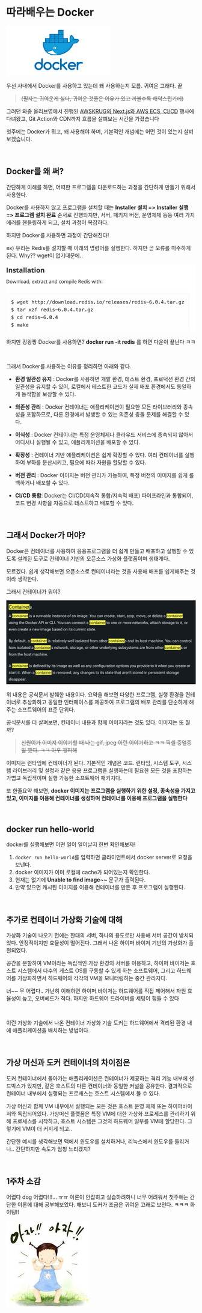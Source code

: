 # 따라배우는 Docker

![Docker.png](Docker.png)

우선 사내에서 Docker를 사용하고 있는데 왜 사용하는지 모름. 귀여운 고래다. 끝

> ~~(필자는 귀여운게 싫다, 귀여운 것들은 이유가 있고 까볼수록 해악스럽기에)~~

그러던 와중 올리브영에서 진행된 [AWSKRUG의 Next.js와 AWS ECS, CI/CD](https://docs.google.com/presentation/d/1-7N_Ryb2HvQuz9VUT1OYOVouOEYzuuhgAR8zZR1bgSs/edit?usp=sharing) 행사에 다녀왔고, Git Action와 CDN까지 흐름을 살펴보는 시간을 가졌습니다

첫주에는 Docker가 뭐고, 왜 사용해야 하며, 기본적인 개념에는 어떤 것이 있는지 살펴보겠습니다.

<br>

## Docker를 왜 써?

간단하게 이해를 하면, 어떠한 프로그램을 다운로드하는 과정을 간단하게 만들기 위해서 사용한다.

Docker를 사용하지 않고 프로그램을 설치할 때는 **Installer 설치 => Installer 실행 => 프로그램 설치 완료** 순서로 진행되지만, 서버, 패키지 버전, 운영체제 등등 여러 가지 에러를 핸들링하게 되고, 설치 과정이 복잡하다.

하지만 Docker를 사용하면 과정이 간단해진다!

ex) 우리는 Redis를 설치할 때 아래의 명령어를 실행한다. 하지만 곧 오류를 마주하게 된다. Why?? wget이 없기때문에..

![1.png](1.png)

하지만 킹왕짱 Docker를 사용하면? **docker run -it redis** 를 하면 다운이 끝난다 ㅋㅋ

<br>

그래서 Docker를 사용하는 이유를 정리하면 아래와 같다.

- **환경 일관성 유지** : Docker를 사용하면 개발 환경, 테스트 환경, 프로덕션 환경 간의 일관성을 유지할 수 있어, 로컬에서 테스트한 코드가 실제 배포 환경에서도 동일하게 동작함을 보장할 수 있다.

- **의존성 관리** : Docker 컨테이너는 애플리케이션이 필요한 모든 라이브러리와 종속성을 포함하므로, 다른 환경에서 발생할 수 있는 의존성 충돌 문제를 해결할 수 있다.

- **이식성** : Docker 컨테이너는 특정 운영체제나 클라우드 서비스에 종속되지 않아서 어디서나 실행될 수 있고, 애플리케이션을 배포할 수 있다.

- **확장성** : 컨테이너 기반 애플리케이션은 쉽게 확장할 수 있다. 여러 컨테이너를 실행하여 부하를 분산시키고, 필요에 따라 자원을 할당할 수 있다.

- **버전 관리** : Docker 이미지는 버전 관리가 가능하여, 특정 버전의 이미지를 쉽게 롤백하거나 배포할 수 있다.

- **CI/CD 통합**: Docker는 CI/CD(지속적 통합/지속적 배포) 파이프라인과 통합되어, 코드 변경 사항을 자동으로 테스트하고 배포할 수 있다.

<br>

## 그래서 Docker가 머야?

Docker은 컨테이너를 사용하여 응용프로그램을 더 쉽게 만들고 배포하고 실행할 수 있도록 설계된 도구로 컨테이너 기반의 오픈소스 가상화 플랫폼이며 생태계다.

모르겠다. 쉽게 생각해보면 오픈소스로 컨테이너라는 것을 사용해 배포를 쉽게해주는 것이라 생각한다.

그래서 컨테이너가 뭐야?

![2.png](2.png)

위 내용은 공식문서 발췌한 내용이다. 요약을 해보면 다양한 프로그램, 실행 환경을 컨테이너로 추상화하고 동일한 인터페이스를 제공하여 프로그램의 배포 관리를 단순하게 해주는 소프트웨어의 표준 단위다.

공식문서를 더 살펴보면, 컨테이너 내용과 함께 이미지라는 것도 있다. 이미지는 또 뭘까?

> ~~신원이가 이미지 이야기할 때 나는 gif, jpeg 이런 이야기하고 ㅋㅋ 픽셀 중얼중얼 했다. ㅋㅋ 아우 챙피해~~

이미지는 런타임에 컨테이너가 된다. 기본적인 개념은 코드. 런타임, 시스템 도구, 시스템 라이브러리 및 설정과 같은 응용 프로그램을 실행하는데 필요한 모든 것을 포함하는 가볍고 독립적이며 실행 가능한 소프트웨어 패키지다.

또 한줄요약 해보면, **docker 이미지는 프로그램을 실행하기 위한 설정, 종속성을 가지고 있고, 이미지를 이용해 컨테이너를 생성하며 컨테이너를 이용해 프로그램을 실행한다**

<br>

## docker run hello-world

docker를 실행해보면 어떤 일이 일어날지 한번 확인해보자!

1. `docker run hello-world`를 입력하면 클라이언트에서 docker server로 요청을 보낸다.
2. docker 이미지가 이미 로컬에 cache가 되어있는지 확인한다.
3. 현재는 없기에 **Unable to find image~~** 문구가 출력된다.
4. 만약 있으면 캐시된 이미지를 이용해 컨테이너를 만든 후 프로그램이 실행된다.

<br>

## 추가로 컨테이너 가상화 기술에 대해

가상화 기술이 나오기 전에는 한대의 서버, 하나의 용도로만 사용해 서버 공간이 방치되었다. 안정적이지만 효율성이 떨어진다. 그래서 나온 하이퍼 바이저 기반의 가상화가 출현되었다.

공간을 분할하여 VM이라는 독립적인 가상 환경의 서버를 이용하고, 하이퍼 바이저는 호스트 시스템에서 다수의 게스트 OS를 구동할 수 있게 하는 소프트웨어, 그리고 하드웨어를 가상화하면서 하드웨어와 각각의 VM을 모니터링하는 중간 관리자다.

너~~ 무 어렵다.. 가난히 이해하면 하이퍼 바이저는 하드웨어를 직접 제어해서 자원 효율성이 높고, 오버헤드가 적다. 하지만 하드웨어 드라이버를 세팅이 힘들 수 있다

<br>

이런 가상화 기술에서 나온 컨테이너 가상화 기술 도커는 하드웨어에서 격리된 환경 내에 애플리케이션을 배치하는 방법이다.

<br>

## 가상 머신과 도커 컨테이너의 차이점은

도커 컨테이너에서 돌아가는 애플리케이션은 컨테이너가 제공하는 격리 기능 내부에 샌드박스가 있지만, 같은 호스트의 다른 컨테이너와 동일한 커널을 공유한다. 결과적으로 컨테이너 내부에서 실행되는 프로세스는 호스트 시스템에서 볼 수 있다.

가상 머신과 함께 VM 내부에서 실행되는 모든 것은 호스트 운영 체제 또는 하이퍼바이저와 독립되어있다. 가상머신 플랫폼은 특정 VM에 대한 가상화 프로세스를 관리하기 위해 프로세스를 시작하고, 호스트 시스템은 그것의 하드웨어 일부를 VM에 할당한다. 그렇기에 VM이 더 커지게 되고..

간단한 예시를 생각해보면 맥에서 윈도우를 설치하거나, 리눅스에서 윈도우를 돌리거나.. 간단하지만 속도가 엄청 느리겠지?

<br>

## 1주차 소감

어렵다 dog 어렵다!!!... ㅠㅠ 이론이 안잡히고 실습하려하니 너무 어려워서 첫주에는 간단한 이론에 대해 공부해보았다. 해보니 도커가 조금은 귀여운 고래로 보인다. ㅋㅋㅋ 화이팅!!

![3.jpeg](3.jpeg)
